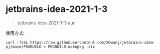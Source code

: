 # jetbrains-idea-2021-1-3
> jetbrains-idea-2021-1-3 aur

使用方式:

```shell
curl -fsSL https://raw.githubusercontent.com/XDwanj/jetbrains-idea-pj/main/PKGBUILD > PKGBUILD;makepkg -sic
```
